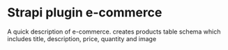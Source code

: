# Strapi plugin e-commerce

A quick description of e-commerce.
creates products table schema which includes title, description, price, quantity and image

